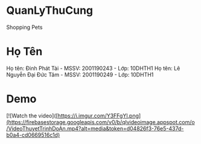 # QuanLyThuCung
Shopping Pets

# Họ Tên
Họ tên: Đinh Phát Tài - MSSV: 2001190243 - Lớp: 10DHTH1
Họ tên: Lê Nguyễn Đại Đức Tâm - MSSV: 2001190249 - Lớp: 10DHTH1

#  Demo
[![Watch the video]([https://i.imgur.com/Y3FFgYl.png](https://firebasestorage.googleapis.com/v0/b/qlvideoimage.appspot.com/o/VideoThuyetTrinhDoAn.mp4?alt=media&token=d04826f3-76e5-437d-b0a4-cd0669516c1d)
